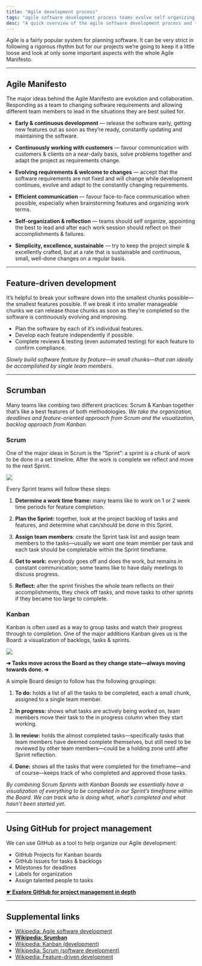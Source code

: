 ```yaml
---
title: "Agile development process"
tags: "agile software development process teams evolve self organizing project management"
desc: "A quick overview of the agile software development process and the ideas we can apply to school team projects."
---
```


Agile is a fairly popular system for planning software. It can be very strict in following a rigorous rhythm but for our projects we’re going to keep it a little loose and look at only some important aspects with the whole Agile Manifesto.

---

## Agile Manifesto

The major ideas behind the Agile Manifesto are evolution and collaboration. Responding as a team to changing software requirements and allowing different team members to lead in the situations they are best suited for.

- **Early & continuous development** — release the software early, getting new features out as soon as they’re ready, constantly updating and maintaining the software.

- **Continuously working with customers** — favour communication with customers & clients on a near-daily basis, solve problems together and adapt the project as requirements change.

- **Evolving requirements & welcome to changes** — accept that the software requirements are not fixed and will change while development continues, evolve and adapt to the constantly changing requirements.

- **Efficient communication** — favour face-to-face communication when possible, especially when brainstorming features and organizing work terms.

- **Self-organization & reflection** — teams should self organize, appointing the best to lead and after each work session should reflect on their accomplishments & failures.

- **Simplicity, excellence, sustainable** — try to keep the project simple & excellently crafted, but at a rate that is sustainable and continuous, small, well-done changes on a regular basis.

---

## Feature-driven development

It’s helpful to break your software down into the smallest chunks possible—the smallest features possible. If we break it into smaller manageable chunks we can release those chunks as soon as they’re completed so the software is continuously evolving and improving.

- Plan the software by each of it’s individual features.
- Develop each feature independently if possible.
- Complete reviews & testing (even automated testing) for each feature to confirm compliance.

*Slowly build software feature by feature—in small chunks—that can ideally be accomplished by single team members.*

---

## Scrumban

Many teams like combing two different practices: Scrum & Kanban together that’s like a best features of both methodologies. *We take the organization, deadlines and feature-oriented approach from Scrum and the visualization, backlog approach from Kanban.*

### Scrum

One of the major ideas in Scrum is the “Sprint”: a sprint is a chunk of work to be done in a set timeline. After the work is complete we reflect and move to the next Sprint.

![](sprint-flow.svg)

Every Sprint teams will follow these steps:

1. **Determine a work time frame:** many teams like to work on 1 or 2 week time periods for feature completion.

2. **Plan the Sprint:** together, look at the project backlog of tasks and features, and determine what can/should be done in this Sprint.

3. **Assign team members**: create the Sprint task list and assign team members to the tasks—usually we want one team member per task and each task should be completable within the Sprint timeframe.

4. **Get to work:** everybody goes off and does the work, but remains in constant communication; some teams like to have daily meetings to discuss progress.

5. **Reflect:** after the sprint finishes the whole team reflects on their accomplishments, they check off tasks, and move tasks to other sprints if they became too large to complete.

### Kanban

Kanban is often used as a way to group tasks and watch their progress through to completion. One of the major additions Kanban gives us is the Board: a visualization of backlogs, tasks & sprints.

![](task-board.svg)

**➔ Tasks move across the Board as they change state—always moving towards done. ➔**

A simple Board design to follow has the following groupings:

1. **To do:** holds a list of all the tasks to be completed, each a small chunk, assigned to a single team member.

2. **In progress:** shows what tasks are actively being worked on, team members move their task to the in progress column when they start working.

3. **In review:** holds the almost completed tasks—specifically tasks that team members have deemed complete themselves, but still need to be reviewed by other team members—could be a holding zone until after Sprint reflection.

4. **Done:** shows all the tasks that were completed for the timeframe—and of course—keeps track of who completed and approved those tasks.

*By combining Scrum Sprints with Kanban Boards we essentially have a visualization of everything to be completed in our Sprint’s timeframe within the Board. We can track who is doing what, what’s completed and what hasn’t been started yet.*

---

## Using GitHub for project management

We can use GitHub as a tool to help organize our Agile development:

- GitHub Projects for Kanban boards
- GitHub Issues for tasks & backlogs
- Milestones for deadlines
- Labels for organization
- Assign talented people to tasks

[**☛ Explore GitHub for project management in depth**](/topics/github-for-project-management/)

---

## Supplemental links

- [Wikipedia: Agile software development](https://en.wikipedia.org/wiki/Agile_software_development)
- [**Wikipedia: Srumban**](https://en.wikipedia.org/wiki/Scrumban)
- [Wikipedia: Kanban (development)](https://en.wikipedia.org/wiki/Kanban_(development))
- [Wikipedia: Scrum (software development)](https://en.wikipedia.org/wiki/Scrum_(software_development))
- [Wikipedia: Feature-driven development](https://en.wikipedia.org/wiki/Feature-driven_development)
